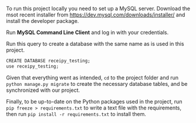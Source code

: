 To run this project locally you need to set up a MySQL server. Download the msot recent installer from https://dev.mysql.com/downloads/installer/ and install the developer package.

Run **MySQL Command Line Client** and log in with your credentials.

Run this query to create a database with the same name as is used in this project.
```cmd
CREATE DATABASE receipy_testing;
use receipy_testing;
```
Given that everything went as intended, `cd` to the project folder and run `python manage.py migrate` to create the necessary database tables, and be synchronized with our project.

Finally, to be up-to-date on the Python packages used in the project, run `pip freeze > requirements.txt` to write a text file with the requirements, then run `pip install -r requirements.txt` to install them.
